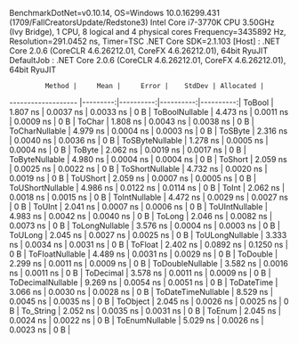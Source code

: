 
BenchmarkDotNet=v0.10.14, OS=Windows 10.0.16299.431 (1709/FallCreatorsUpdate/Redstone3)
Intel Core i7-3770K CPU 3.50GHz (Ivy Bridge), 1 CPU, 8 logical and 4 physical cores
Frequency=3435892 Hz, Resolution=291.0452 ns, Timer=TSC
.NET Core SDK=2.1.103
  [Host]     : .NET Core 2.0.6 (CoreCLR 4.6.26212.01, CoreFX 4.6.26212.01), 64bit RyuJIT
  DefaultJob : .NET Core 2.0.6 (CoreCLR 4.6.26212.01, CoreFX 4.6.26212.01), 64bit RyuJIT


             Method |     Mean |     Error |    StdDev | Allocated |
------------------- |---------:|----------:|----------:|----------:|
             ToBool | 1.807 ns | 0.0037 ns | 0.0033 ns |       0 B |
     ToBoolNullable | 4.473 ns | 0.0011 ns | 0.0009 ns |       0 B |
             ToChar | 1.808 ns | 0.0043 ns | 0.0038 ns |       0 B |
     ToCharNullable | 4.979 ns | 0.0004 ns | 0.0003 ns |       0 B |
            ToSByte | 2.316 ns | 0.0040 ns | 0.0036 ns |       0 B |
    ToSByteNullable | 1.278 ns | 0.0005 ns | 0.0004 ns |       0 B |
             ToByte | 2.062 ns | 0.0019 ns | 0.0017 ns |       0 B |
     ToByteNullable | 4.980 ns | 0.0004 ns | 0.0004 ns |       0 B |
            ToShort | 2.059 ns | 0.0025 ns | 0.0022 ns |       0 B |
    ToShortNullable | 4.732 ns | 0.0020 ns | 0.0019 ns |       0 B |
           ToUShort | 2.059 ns | 0.0007 ns | 0.0005 ns |       0 B |
   ToUShortNullable | 4.986 ns | 0.0122 ns | 0.0114 ns |       0 B |
              ToInt | 2.062 ns | 0.0018 ns | 0.0015 ns |       0 B |
      ToIntNullable | 4.472 ns | 0.0029 ns | 0.0027 ns |       0 B |
             ToUInt | 2.041 ns | 0.0007 ns | 0.0006 ns |       0 B |
     ToUIntNullable | 4.983 ns | 0.0042 ns | 0.0040 ns |       0 B |
             ToLong | 2.046 ns | 0.0082 ns | 0.0073 ns |       0 B |
     ToLongNullable | 3.576 ns | 0.0004 ns | 0.0003 ns |       0 B |
            ToULong | 2.045 ns | 0.0027 ns | 0.0025 ns |       0 B |
    ToULongNullable | 3.333 ns | 0.0034 ns | 0.0031 ns |       0 B |
            ToFloat | 2.402 ns | 0.0892 ns | 0.1250 ns |       0 B |
    ToFloatNullable | 4.489 ns | 0.0031 ns | 0.0029 ns |       0 B |
           ToDouble | 2.299 ns | 0.0011 ns | 0.0009 ns |       0 B |
   ToDoubleNullable | 3.582 ns | 0.0016 ns | 0.0011 ns |       0 B |
          ToDecimal | 3.578 ns | 0.0011 ns | 0.0009 ns |       0 B |
  ToDecimalNullable | 9.269 ns | 0.0054 ns | 0.0051 ns |       0 B |
         ToDateTime | 3.066 ns | 0.0030 ns | 0.0028 ns |       0 B |
 ToDateTimeNullable | 8.529 ns | 0.0045 ns | 0.0035 ns |       0 B |
           ToObject | 2.045 ns | 0.0026 ns | 0.0025 ns |       0 B |
          To_String | 2.052 ns | 0.0035 ns | 0.0031 ns |       0 B |
             ToEnum | 2.045 ns | 0.0024 ns | 0.0022 ns |       0 B |
     ToEnumNullable | 5.029 ns | 0.0026 ns | 0.0023 ns |       0 B |

